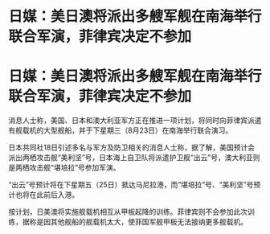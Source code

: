 # 日媒：美日澳将派出多艘军舰在南海举行联合军演，菲律宾决定不参加

# 日媒：美日澳将派出多艘军舰在南海举行联合军演，菲律宾决定不参加

消息人士称，美国、日本和澳大利亚军方正在推进一项计划，将同时向菲律宾派遣有舰载机的大型舰船，并于下星期三（8月23日）在南海举行联合演习。

日本共同社18日引述多名与军方及防卫相关的消息人士称，据了解，美国预计会派出两栖攻击舰“美利坚”号，日本海上自卫队将派遣护卫舰“出云”号，澳大利亚则是两栖攻击舰“堪培拉”号参加军演。

“出云”号预计将在下星期五（25日）抵达马尼拉港，而“堪培拉”号、“美利坚”号预计也将在此前后入港。

按计划，日美澳将实施舰载机相互从甲板起降的训练。菲律宾则不会参加此次训练，据称是因其他舰船的舰载机太大，使菲国军舰甲板无法接纳更多舰载机。

